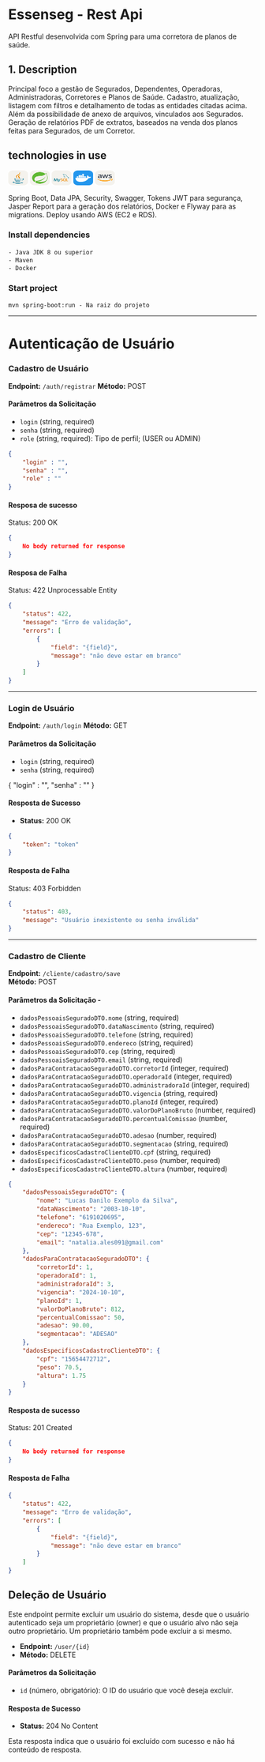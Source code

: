 # Essenseg - Rest Api

API Restful desenvolvida com Spring para uma corretora de planos de saúde. 

## 1. Description

Principal foco a gestão de Segurados, Dependentes, Operadoras, Administradoras, Corretores e Planos de Saúde.
Cadastro, atualização, listagem com filtros e detalhamento de todas as entidades citadas acima. 
Além da possibilidade de anexo de arquivos, vinculados aos Segurados. Geração de relatórios PDF de extratos, 
baseados na venda dos planos feitas para Segurados, de um Corretor.
## technologies in use

<div>
<img height="30" width="40" src="https://github.com/tandpfun/skill-icons/blob/main/icons/Java-Light.svg"/>
<img height="30" width="40" src="https://github.com/tandpfun/skill-icons/blob/main/icons/Spring-Light.svg" />
<img height="30" width="40" src="https://github.com/tandpfun/skill-icons/blob/main/icons/MySQL-Light.svg" />
<img height="30" width="40" src="https://github.com/tandpfun/skill-icons/blob/main/icons/Docker.svg"/>
<img height="30" width="40" src="https://github.com/tandpfun/skill-icons/blob/main/icons/AWS-Light.svg"/>
</div>

Spring Boot, Data JPA, Security, Swagger, Tokens JWT para segurança, Jasper Report para a geração dos relatórios,
Docker e Flyway para as migrations. Deploy usando AWS (EC2 e RDS).

### Install dependencies

```shell
- Java JDK 8 ou superior
- Maven
- Docker
```

### Start project

```shell
mvn spring-boot:run - Na raiz do projeto
```
--------------------------------------------------------------------

# Autenticação de Usuário

### Cadastro de Usuário

**Endpoint:** `/auth/registrar` **Método:** POST


#### Parâmetros da Solicitação

- `login` (string, required)
- `senha` (string, required)
- `role` (string, required): Tipo de perfil; (USER ou ADMIN)

```json
{
	"login" : "",
	"senha" : "",
	"role" : ""
}
```

#### Resposa de sucesso

Status: 200 OK

```json
{
	No body returned for response
}
```

#### Resposa de Falha

Status: 422 Unprocessable Entity

```json
{
	"status": 422,
	"message": "Erro de validação",
	"errors": [
		{
			"field": "{field}",
			"message": "não deve estar em branco"
		}
	]
}
```

--------------------------------------------------------------------

### Login de Usuário

**Endpoint:** `/auth/login` **Método:** GET

#### Parâmetros da Solicitação

- `login` (string, required)
- `senha` (string, required)

{
	"login" : "",
	"senha" : ""
}

#### Resposta de Sucesso

- **Status:** 200 OK

```json
{
	"token": "token"
}
```

#### Resposta de Falha

Status: 403 Forbidden

```json
{
	"status": 403,
	"message": "Usuário inexistente ou senha inválida"
}
```
--------------------------------------------------------------------

### Cadastro de Cliente

**Endpoint:** `/cliente/cadastro/save`  
**Método:** POST

#### Parâmetros da Solicitação -

- `dadosPessoaisSeguradoDTO.nome` (string, required) 
- `dadosPessoaisSeguradoDTO.dataNascimento` (string, required) 
- `dadosPessoaisSeguradoDTO.telefone` (string, required) 
- `dadosPessoaisSeguradoDTO.endereco` (string, required) 
- `dadosPessoaisSeguradoDTO.cep` (string, required) 
- `dadosPessoaisSeguradoDTO.email` (string, required) 
- `dadosParaContratacaoSeguradoDTO.corretorId` (integer, required) 
- `dadosParaContratacaoSeguradoDTO.operadoraId` (integer, required) 
- `dadosParaContratacaoSeguradoDTO.administradoraId` (integer, required) 
- `dadosParaContratacaoSeguradoDTO.vigencia` (string, required) 
- `dadosParaContratacaoSeguradoDTO.planoId` (integer, required) 
- `dadosParaContratacaoSeguradoDTO.valorDoPlanoBruto` (number, required) 
- `dadosParaContratacaoSeguradoDTO.percentualComissao` (number, required) 
- `dadosParaContratacaoSeguradoDTO.adesao` (number, required) 
- `dadosParaContratacaoSeguradoDTO.segmentacao` (string, required) 
- `dadosEspecificosCadastroClienteDTO.cpf` (string, required) 
- `dadosEspecificosCadastroClienteDTO.peso` (number, required) 
- `dadosEspecificosCadastroClienteDTO.altura` (number, required) 

```json
{
	"dadosPessoaisSeguradoDTO": {
		"nome": "Lucas Danilo Exemplo da Silva",
		"dataNascimento": "2003-10-10",
		"telefone": "6191020695",
		"endereco": "Rua Exemplo, 123",
		"cep": "12345-678",
		"email": "natalia.ales091@gmail.com"
	},
	"dadosParaContratacaoSeguradoDTO": {
		"corretorId": 1,
		"operadoraId": 1,
		"administradoraId": 3,
		"vigencia": "2024-10-10",
		"planoId": 1,
		"valorDoPlanoBruto": 812, 
		"percentualComissao": 50,
		"adesao": 90.00,
		"segmentacao": "ADESAO"
	},
	"dadosEspecificosCadastroClienteDTO": {
		"cpf": "15654472712",
		"peso": 70.5,
		"altura": 1.75
	}
}
```
#### Resposta de sucesso

Status: 201 Created

```json
{
	No body returned for response
}
```

#### Resposta de Falha

```json
{
	"status": 422,
	"message": "Erro de validação",
	"errors": [
		{
			"field": "{field}",
			"message": "não deve estar em branco"
		}
	]
}
```


## Deleção de Usuário

Este endpoint permite excluir um usuário do sistema, desde que o usuário autenticado seja um proprietário (owner) e que o usuário alvo não seja outro proprietário. Um proprietário também pode excluir a si mesmo.

- **Endpoint:** `/user/{id}`
- **Método:** DELETE

#### Parâmetros da Solicitação

- `id` (número, obrigatório): O ID do usuário que você deseja excluir.

#### Resposta de Sucesso

- **Status:** 204 No Content

Esta resposta indica que o usuário foi excluído com sucesso e não há conteúdo de resposta.

